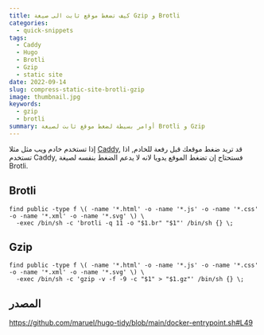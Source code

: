 ```yaml
---
title: كيف تضغط موقع ثابت الى صيغة Gzip و Brotli
categories:
  - quick-snippets
tags:
  - Caddy
  - Hugo
  - Brotli
  - Gzip
  - static site
date: 2022-09-14
slug: compress-static-site-brotli-gzip
image: thumbnail.jpg
keywords:
  - gzip
  - brotli
summary: أوامر بسيطة لضغط موقع ثابت لصيغة Brotli و Gzip
---
```


إذا تستخدم خادم ويب مثل مثلا [Caddy](https://caddyserver.com),
قد تريد ضغط موقعك قبل رفعة للخادم, اذا تستخدم Caddy, فستحتاج إن تضغط الموقع يدويا لانه لا يدعم الضغط بنفسه لصيغة Brotli.

## Brotli
```
find public -type f \( -name '*.html' -o -name '*.js' -o -name '*.css' -o -name '*.xml' -o -name '*.svg' \) \
  -exec /bin/sh -c 'brotli -q 11 -o "$1.br" "$1"' /bin/sh {} \;
```

## Gzip
```
find public -type f \( -name '*.html' -o -name '*.js' -o -name '*.css' -o -name '*.xml' -o -name '*.svg' \) \
  -exec /bin/sh -c 'gzip -v -f -9 -c "$1" > "$1.gz"' /bin/sh {} \;
```

## المصدر
https://github.com/maruel/hugo-tidy/blob/main/docker-entrypoint.sh#L49